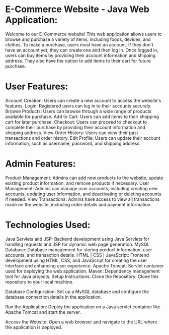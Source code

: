 # E-Commerce Website - Java Web Application:

Welcome to our E-Commerce website! This web application allows users to browse and purchase a variety of items, including foods, devices, and clothes. To make a purchase, users must have an account. If they don't have an account yet, they can create one and then log in. Once logged in, users can buy items by providing their account information and shipping address. They also have the option to add items to their cart for future purchase.

# User Features:

Account Creation: Users can create a new account to access the website's features.
Login: Registered users can log in to their accounts securely.
Browse Products: Users can browse through a wide range of products available for purchase.
Add to Cart: Users can add items to their shopping cart for later purchase.
Checkout: Users can proceed to checkout to complete their purchase by providing their account information and shipping address.
View Order History: Users can view their past transactions and order history.
Edit Profile: Users can update their account information, such as username, password, and shipping address.

# Admin Features:

Product Management: Admins can add new products to the website, update existing product information, and remove products if necessary.
User Management: Admins can manage user accounts, including creating new accounts, updating user information, and deactivating or deleting accounts if needed.
View Transactions: Admins have access to view all transactions made on the website, including order details and payment information.

# Technologies Used:

Java Servlets and JSP: Backend development using Java Servlets for handling requests and JSP for dynamic web page generation.
MySQL Database: Database management for storing product information, user accounts, and transaction details.
HTML | CSS | JavaScript: Frontend development using HTML, CSS, and JavaScript for creating the user interface and enhancing user experience.
Apache Tomcat: Servlet container used for deploying the web application.
Maven: Dependency management tool for Java projects.
Setup Instructions:
Clone the Repository: Clone this repository to your local machine.

Database Configuration: Set up a MySQL database and configure the database connection details in the application.

Run the Application: Deploy the application on a Java servlet container like Apache Tomcat and start the server.

Access the Website: Open a web browser and navigate to the URL where the application is deployed.